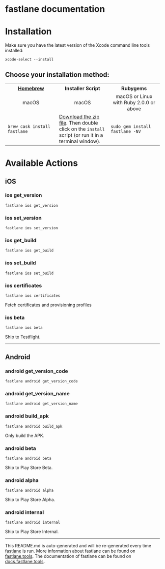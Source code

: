 fastlane documentation
================
# Installation

Make sure you have the latest version of the Xcode command line tools installed:

```
xcode-select --install
```

## Choose your installation method:

<table width="100%" >
<tr>
<th width="33%"><a href="http://brew.sh">Homebrew</a></td>
<th width="33%">Installer Script</td>
<th width="33%">Rubygems</td>
</tr>
<tr>
<td width="33%" align="center">macOS</td>
<td width="33%" align="center">macOS</td>
<td width="33%" align="center">macOS or Linux with Ruby 2.0.0 or above</td>
</tr>
<tr>
<td width="33%"><code>brew cask install fastlane</code></td>
<td width="33%"><a href="https://download.fastlane.tools">Download the zip file</a>. Then double click on the <code>install</code> script (or run it in a terminal window).</td>
<td width="33%"><code>sudo gem install fastlane -NV</code></td>
</tr>
</table>

# Available Actions
## iOS
### ios get_version
```
fastlane ios get_version
```

### ios set_version
```
fastlane ios set_version
```

### ios get_build
```
fastlane ios get_build
```

### ios set_build
```
fastlane ios set_build
```

### ios certificates
```
fastlane ios certificates
```
Fetch certificates and provisioning profiles
### ios beta
```
fastlane ios beta
```
Ship to Testflight.

----

## Android
### android get_version_code
```
fastlane android get_version_code
```

### android get_version_name
```
fastlane android get_version_name
```

### android build_apk
```
fastlane android build_apk
```
Only build the APK.
### android beta
```
fastlane android beta
```
Ship to Play Store Beta.
### android alpha
```
fastlane android alpha
```
Ship to Play Store Alpha.
### android internal
```
fastlane android internal
```
Ship to Play Store Internal.

----

This README.md is auto-generated and will be re-generated every time [fastlane](https://fastlane.tools) is run.
More information about fastlane can be found on [fastlane.tools](https://fastlane.tools).
The documentation of fastlane can be found on [docs.fastlane.tools](https://docs.fastlane.tools).
